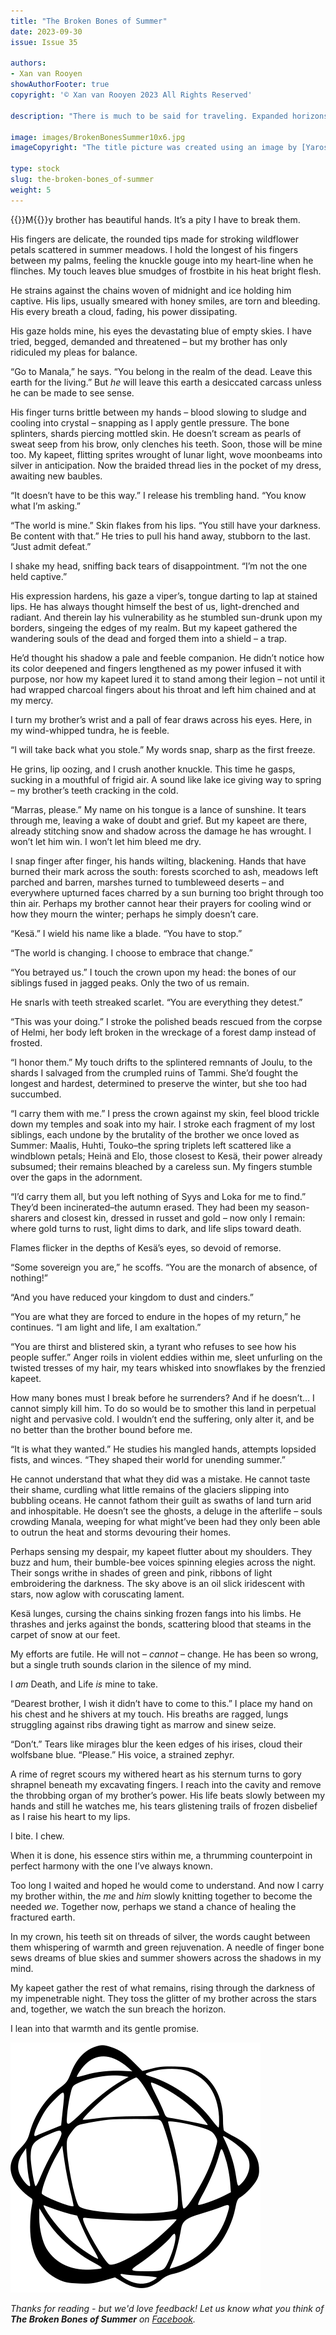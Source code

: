 ```yaml
---
title: "The Broken Bones of Summer"
date: 2023-09-30
issue: Issue 35

authors:
- Xan van Rooyen
showAuthorFooter: true
copyright: '© Xan van Rooyen 2023 All Rights Reserved'

description: "There is much to be said for traveling. Expanded horizons expand the mind, and that can only be an advantage in creative endeavours. In relocating from South Africa to Finland, Xan van Rooyen has clearly found some inspiration: this piece of dark fantasy has its origin in the Finnish folklore that gave the calendar months their names…"

image: images/BrokenBonesSummer10x6.jpg
imageCopyright: "The title picture was created using an image by [YaroslavGerzhedovich](https://depositphotos.com/photo/dryad-human-creature-sitting-falling-burning-tree-acrylic-paper-362002906.html) - many thanks!"

type: stock
slug: the-broken-bones_of-summer
weight: 5
---
```


{{<glyph>}}M{{</glyph>}}y brother has beautiful hands. It’s a pity I have to break them.

His fingers are delicate, the rounded tips made for stroking wildflower petals scattered in summer meadows. I hold the longest of his fingers between my palms, feeling the knuckle gouge into my heart-line when he flinches. My touch leaves blue smudges of frostbite in his heat bright flesh.

He strains against the chains woven of midnight and ice holding him captive. His lips, usually smeared with honey smiles, are torn and bleeding. His every breath a cloud, fading, his power dissipating.

His gaze holds mine, his eyes the devastating blue of empty skies. I have tried, begged, demanded and threatened – but my brother has only ridiculed my pleas for balance.

“Go to Manala,” he says. “You belong in the realm of the dead. Leave this earth for the living.” But *he* will leave this earth a desiccated carcass unless he can be made to see sense.

His finger turns brittle between my hands – blood slowing to sludge and cooling into crystal – snapping as I apply gentle pressure. The bone splinters, shards piercing mottled skin. He doesn’t scream as pearls of sweat seep from his brow, only clenches his teeth. Soon, those will be mine too. My kapeet, flitting sprites wrought of lunar light, wove moonbeams into silver in anticipation. Now the braided thread lies in the pocket of my dress, awaiting new baubles.

“It doesn’t have to be this way.” I release his trembling hand. “You know what I’m asking.”

“The world is mine.” Skin flakes from his lips. “You still have your darkness. Be content with that.” He tries to pull his hand away, stubborn to the last. “Just admit defeat.”

I shake my head, sniffing back tears of disappointment. “I’m not the one held captive.”

His expression hardens, his gaze a viper’s, tongue darting to lap at stained lips. He has always thought himself the best of us, light-drenched and radiant. And therein lay his vulnerability as he stumbled sun-drunk upon my borders, singeing the edges of my realm. But my kapeet gathered the wandering souls of the dead and forged them into a shield – a trap.

He’d thought his shadow a pale and feeble companion. He didn’t notice how its color deepened and fingers lengthened as my power infused it with purpose, nor how my kapeet lured it to stand among their legion – not until it had wrapped charcoal fingers about his throat and left him chained and at my mercy.

I turn my brother’s wrist and a pall of fear draws across his eyes. Here, in my wind-whipped tundra, he is feeble.

“I will take back what you stole.” My words snap, sharp as the first freeze.

He grins, lip oozing, and I crush another knuckle. This time he gasps, sucking in a mouthful of frigid air. A sound like lake ice giving way to spring – my brother’s teeth cracking in the cold.

“Marras, please.” My name on his tongue is a lance of sunshine. It tears through me, leaving a wake of doubt and grief. But my kapeet are there, already stitching snow and shadow across the damage he has wrought. I won’t let him win. I won’t let him bleed me dry.

I snap finger after finger, his hands wilting, blackening. Hands that have burned their mark across the south: forests scorched to ash, meadows left parched and barren, marshes turned to tumbleweed deserts – and everywhere upturned faces charred by a sun burning too bright through too thin air. Perhaps my brother cannot hear their prayers for cooling wind or how they mourn the winter; perhaps he simply doesn’t care.

“Kesä.” I wield his name like a blade. “You have to stop.”

“The world is changing. I choose to embrace that change.” 

“You betrayed us.” I touch the crown upon my head: the bones of our siblings fused in jagged peaks. Only the two of us remain.

He snarls with teeth streaked scarlet. “You are everything they detest.”

“This was your doing.” I stroke the polished beads rescued from the corpse of Helmi, her body left broken in the wreckage of a forest damp instead of frosted. 

“I honor them.” My touch drifts to the splintered remnants of Joulu, to the shards I salvaged from the crumpled ruins of Tammi. She’d fought the longest and hardest, determined to preserve the winter, but she too had succumbed. 

“I carry them with me.” I press the crown against my skin, feel blood trickle down my temples and soak into my hair. I stroke each fragment of my lost siblings, each undone by the brutality of the brother we once loved as Summer: Maalis, Huhti, Touko–the spring triplets left scattered like a windblown petals; Heinä and Elo, those closest to Kesä, their power already subsumed; their remains bleached by a careless sun. My fingers stumble over the gaps in the adornment.

 “I’d carry them all, but you left nothing of Syys and Loka for me to find.” They’d been incinerated–the autumn erased. They had been my season-sharers and closest kin, dressed in russet and gold – now only I remain: where gold turns to rust, light dims to dark, and life slips toward death.

Flames flicker in the depths of Kesä’s eyes, so devoid of remorse.

“Some sovereign you are,” he scoffs. “You are the monarch of absence, of nothing!”

“And you have reduced your kingdom to dust and cinders.”

“You are what they are forced to endure in the hopes of my return,” he continues. “I am light and life, I am exaltation.”

“You are thirst and blistered skin, a tyrant who refuses to see how his people suffer.” Anger roils in violent eddies within me, sleet unfurling on the twisted tresses of my hair, my tears whisked into snowflakes by the frenzied kapeet.

How many bones must I break before he surrenders? And if he doesn’t… I cannot simply kill him. To do so would be to smother this land in perpetual night and pervasive cold. I wouldn’t end the suffering, only alter it, and be no better than the brother bound before me.

“It  is what they wanted.” He studies his mangled hands, attempts lopsided fists, and winces. “They shaped their world for unending summer.”

He cannot understand that what they did was a mistake. He cannot taste their shame, curdling what little remains of the glaciers slipping into bubbling oceans. He cannot fathom their guilt as swaths of land turn arid and inhospitable. He doesn’t see the ghosts, a deluge in the afterlife – souls crowding Manala, weeping for what might’ve been had they only been able to outrun the heat and storms devouring their homes.

Perhaps sensing my despair, my kapeet flutter about my shoulders. They buzz and hum, their bumble-bee voices spinning elegies across the night. Their songs writhe in shades of green and pink, ribbons of light embroidering the darkness. The sky above is an oil slick iridescent with stars, now aglow with coruscating lament.

Kesä lunges, cursing the chains sinking frozen fangs into his limbs. He thrashes and jerks against the bonds, scattering blood that steams in the carpet of snow at our feet.

My efforts are futile. He will not – *cannot* – change. He has been so wrong, but a single truth sounds clarion in the silence of my mind.

I *am* Death, and Life *is* mine to take.

“Dearest brother, I wish it didn’t have to come to this.” I place my hand on his chest and he shivers at my touch. His breaths are ragged, lungs struggling against ribs drawing tight as marrow and sinew seize.

“Don’t.” Tears like mirages blur the keen edges of his irises, cloud their wolfsbane blue. “Please.” His voice, a strained zephyr.

A rime of regret scours my withered heart as his sternum turns to gory shrapnel beneath my excavating fingers. I reach into the cavity and remove the throbbing organ of my brother’s power. His life beats slowly between my hands and still he watches me, his tears glistening trails of frozen disbelief as I raise his heart to my lips. 

I bite. I chew.

When it is done, his essence stirs within me, a thrumming counterpoint in perfect harmony with the one I’ve always known.

Too long I waited and hoped he would come to understand. And now I carry my brother within, the *me* and *him* slowly knitting together to become the needed *we*. Together now, perhaps we stand a chance of healing the fractured earth.

In my crown, his teeth sit on threads of silver, the words caught between them whispering of warmth and green rejuvenation. A needle of finger bone sews dreams of blue skies and summer showers across the shadows in my mind.

My kapeet gather the rest of what remains, rising through the darkness of my impenetrable night. They toss the glitter of my brother across the stars and, together, we watch the sun breach the horizon.

I lean into that warmth and its gentle promise.

![Orbit-lrg](images/Orbit.svg)

*Thanks for reading - but we'd love feedback! Let us know what you think of **The Broken Bones of Summer** on [Facebook](https://www.facebook.com/MythaxisMagazine/posts/889663496499971).*
